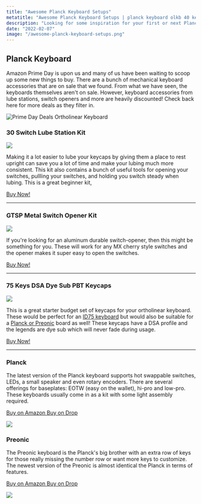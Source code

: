 ```yaml
---
title: "Awesome Planck Keyboard Setups"
metatitle: "Awesome Planck Keyboard Setups | planck keyboard olkb 40 keyboard ortholinear keyboard"
description: "Looking for some inspiration for your first or next Planck keyboard setup? Check out our picks of beautiful ortholinear keyboards to get inspriation from."
date: "2022-02-07"
image: "/awesome-planck-keyboard-setups.png"
---
```


## Planck Keyboard

Amazon Prime Day is upon us and many of us have been waiting to scoop up some new things to buy. There are a bunch of mechanical keyboard accessories that are on sale that we found. From what we have seen, the keyboards themselves aren't on sale. However, keyboard accessories from lube stations, switch openers and more are heavily discounted!  Check back here for more deals as they filter in.

<img class="img-fluid mb-5" src="/prime-day-deals-banner.png" alt="Prime Day Deals Ortholinear Keyboard">

### 30 Switch Lube Station Kit

<a href="https://www.amazon.com/Acrylic-Station-Platform-Mechanical-Keyboard/dp/B08H5PQWR5?crid=1G3C2PYBYHLBP&dchild=1&keywords=keyboard+lube&qid=1624300221&refinements=p_n_specials_match%3A21213697011&rnid=21213696011&sprefix=keyboard+lub%2Caps%2C160&sr=8-1&linkCode=li3&tag=tryorthokey06-20&linkId=17efe6bac8e29cd3216086d1ee6d8dee&language=en_US&ref_=as_li_ss_il" target="_blank"><img border="0" src="//ws-na.amazon-adsystem.com/widgets/q?_encoding=UTF8&ASIN=B08H5PQWR5&Format=_SL250_&ID=AsinImage&MarketPlace=US&ServiceVersion=20070822&WS=1&tag=tryorthokey06-20&language=en_US" ></a><img src="https://ir-na.amazon-adsystem.com/e/ir?t=tryorthokey06-20&language=en_US&l=li3&o=1&a=B08H5PQWR5" width="1" height="1" border="0" alt="" style="border:none !important; margin:0px !important;" />

Making it a lot easier to lube your keycaps by giving them a place to rest upright can save you a lot of time and make your lubing much more consistent. This kit also contains a bunch of useful tools for opening your switches, pullling your switches, and holding you switch steady when lubing. This is a great beginner kit,

[Buy Now!](https://amzn.to/2SJoa7z)

---

### GTSP Metal Switch Opener Kit

<a href="https://www.amazon.com/Aluminum-Suitcase-switches-Mechanical-Keyboard/dp/B08ZS3ZKRY?crid=1G3C2PYBYHLBP&dchild=1&keywords=keyboard+lube&qid=1624300775&refinements=p_n_specials_match%3A21213697011&rnid=21213696011&sprefix=keyboard+lub%2Caps%2C160&sr=8-2&linkCode=li3&tag=tryorthokey06-20&linkId=e68309f959de1247cf9073ece268a571&language=en_US&ref_=as_li_ss_il" target="_blank"><img border="0" src="//ws-na.amazon-adsystem.com/widgets/q?_encoding=UTF8&ASIN=B08ZS3ZKRY&Format=_SL250_&ID=AsinImage&MarketPlace=US&ServiceVersion=20070822&WS=1&tag=tryorthokey06-20&language=en_US" ></a><img src="https://ir-na.amazon-adsystem.com/e/ir?t=tryorthokey06-20&language=en_US&l=li3&o=1&a=B08ZS3ZKRY" width="1" height="1" border="0" alt="" style="border:none !important; margin:0px !important;" />

If you're looking for an aluminum durable switch-opener, then this might be something for you. These will work for any MX cherry style switches and the opener makes it super easy to open the switches.

[Buy Now!](https://amzn.to/3xBGw96)

---

### 75 Keys DSA Dye Sub PBT Keycaps

<a href="https://www.amazon.com/Keycaps-Suitable-Ortholinear-Keyboard-Preonic/dp/B07QHRNRGR?dchild=1&keywords=ortholinear&qid=1624301076&refinements=p_n_specials_match%3A21213697011&rnid=21213696011&sr=8-1&linkCode=li3&tag=tryorthokey06-20&linkId=0dbdd055c0e8c9b8bfedc5d7a8f5ad33&language=en_US&ref_=as_li_ss_il" target="_blank"><img border="0" src="//ws-na.amazon-adsystem.com/widgets/q?_encoding=UTF8&ASIN=B07QHRNRGR&Format=_SL250_&ID=AsinImage&MarketPlace=US&ServiceVersion=20070822&WS=1&tag=tryorthokey06-20&language=en_US" ></a><img src="https://ir-na.amazon-adsystem.com/e/ir?t=tryorthokey06-20&language=en_US&l=li3&o=1&a=B07QHRNRGR" width="1" height="1" border="0" alt="" style="border:none !important; margin:0px !important;" />

This is a great starter budget set of keycaps for your ortholinear keyboard. These would be perfect for an [ID75 keyboard](/id75) but would also be suitable for a [Planck or Preonic](/olkb) board as well! These keycaps have a DSA profile and the legends are dye sub which will never fade during usage.

[Buy Now!](https://amzn.to/3gPGwf5)

---

<div class="row mt-5">
<div class="col-lg-6">

### Planck

The latest version of the Planck keyboard supports hot swappable switches, LEDs, a small speaker and even rotary encoders. There are several offerings for baseplates: EOTW (easy on the wallet), hi-pro and low-pro. These keyboards usually come in as a kit with some light assembly required.

<a class="btn btn-primary mr-2" href="https://amzn.to/333pMu0">
    Buy on Amazon
</a>

<a class="btn btn-secondary mr-2" href="https://drop.com/buy/planck-mechanical-keyboard?utm_source=linkshare&referer=T93XGG">
    Buy on Drop
</a>

<a href="https://www.amazon.com/dp/B08LX7ZXS4?&linkCode=li3&tag=tryorthokey06-20&linkId=0b7b9faf09aac73db64f301ec3da89ce&language=en_US&ref_=as_li_ss_il" target="_blank"><img border="0" src="//ws-na.amazon-adsystem.com/widgets/q?_encoding=UTF8&ASIN=B08LX7ZXS4&Format=_SL250_&ID=AsinImage&MarketPlace=US&ServiceVersion=20070822&WS=1&tag=tryorthokey06-20&language=en_US" ></a><img src="https://ir-na.amazon-adsystem.com/e/ir?t=tryorthokey06-20&language=en_US&l=li3&o=1&a=B08LX7ZXS4" width="1" height="1" border="0" alt="" style="border:none !important; margin:0px !important;" />

</div>
<div class="col-lg-6">

### Preonic

The Preonic keyboard is the Planck's big brother with an extra row of keys for those really missing the number row or want more keys to customize. The newest version of the Preonic is almost identical the Planck in terms of features.

<a class="btn btn-primary mr-2" href="https://amzn.to/3xzTDbF">
    Buy on Amazon
</a>

<a class="btn btn-secondary mr-2" href="https://drop.com/buy/preonic-mechanical-keyboard?utm_source=linkshare&referer=T93XGG">
    Buy on Drop
</a>

<a href="https://www.amazon.com/dp/B08L3WKZ73?&linkCode=li3&tag=tryorthokey06-20&linkId=6af0b7506a61073b0723facda319622d&language=en_US&ref_=as_li_ss_il" target="_blank"><img border="0" src="//ws-na.amazon-adsystem.com/widgets/q?_encoding=UTF8&ASIN=B08L3WKZ73&Format=_SL250_&ID=AsinImage&MarketPlace=US&ServiceVersion=20070822&WS=1&tag=tryorthokey06-20&language=en_US" ></a><img src="https://ir-na.amazon-adsystem.com/e/ir?t=tryorthokey06-20&language=en_US&l=li3&o=1&a=B08L3WKZ73" width="1" height="1" border="0" alt="" style="border:none !important; margin:0px !important;" />

</div>
</div>
